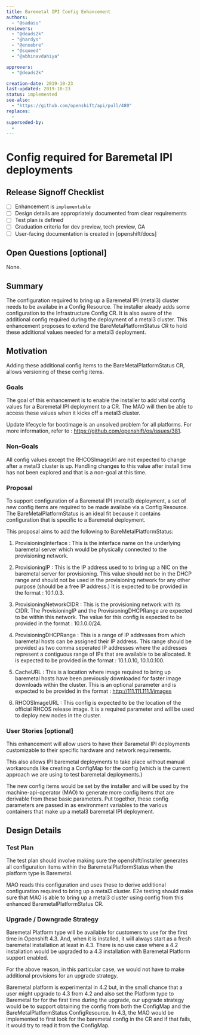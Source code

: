 ```yaml
---
title: Baremetal IPI Config Enhancement
authors:
  - "@sadasu"
reviewers:
  - "@deads2k"
  - "@hardys"
  - "@enxebre"
  - "@squeed"
  - "@abhinavdahiya"

approvers:
  - "@deads2k"

creation-date: 2019-10-23
last-updated: 2019-10-23
status: implemented
see-also:
  - "https://github.com/openshift/api/pull/480"  
replaces:
  - 
superseded-by:
  - 
---
```


# Config required for Baremetal IPI deployments

## Release Signoff Checklist

- [ ] Enhancement is `implementable`
- [ ] Design details are appropriately documented from clear requirements
- [ ] Test plan is defined
- [ ] Graduation criteria for dev preview, tech preview, GA
- [ ] User-facing documentation is created in [openshift/docs]

## Open Questions [optional]

None.

## Summary

The configuration required to bring up a Baremetal IPI (metal3) cluster needs
to be availabe in a Config Resource. The installer aleady adds some configuration
to the Infrastructure Config CR. It is also aware of the additional config
required during the deployment of a metal3 cluster. This enhancement proposes
to extend the BareMetaPlatformStatus CR to hold these additional values needed
for a metal3 deployment.

## Motivation

Adding these additional config items to the BareMetalPlatformStatus CR, allows
versioning of these config items.

### Goals

The goal of this enhancement is to enable the installer to add vital config
values for a Baremetal IPI deployment to a CR. The MAO will then be able to
access these values when it kicks off a metal3 cluster.

Update lifecycle for bootimage is an unsolved problem for all platforms. For
more information, refer to : https://github.com/openshift/os/issues/381.

### Non-Goals

All config values except the RHCOSImageUrl are not expected to change after a
metal3 cluster is up. Handling changes to this value after install time has
not been explored and that is a non-goal at this time.

### Proposal

To support configuration of a Baremetal IPI (metal3) deployment, a set of new
config items are required to be made availabe via a Config Resource. The
BareMetalPlatformStatus is an ideal fit because it contains configuration
that is specific to a Baremetal deployment.

This proposal aims to add the following to BareMetalPlatformStatus:

1. ProvisioningInterface : This is the interface name on the underlying
baremetal server which would be physically connected to the provisioning
network.

2. ProvisioningIP : This is the IP address used to to bring up a NIC on
the baremetal server for provisioning. This value should not be in the
DHCP range and should not be used in the provisioning network for any
other purpose (should be a free IP address.) It is expected to be provided
in the format : 10.1.0.3.

3. ProvisioningNetworkCIDR : This is the provisioning network with its
CIDR. The ProvisioningIP and the ProvisioningDHCPRange are expected to
be within this network. The value for this config is expected to be
provided in the format : 10.1.0.0/24.

4. ProvisioningDHCPRange : This is a range of IP addresses from which
baremetal hosts can be assigned their IP address. This range should be
provided as two comma seperated IP addresses where the addresses represent
a contiguous range of IPs that are available to be allocated. It is expected
to be provided in the format : 10.1.0.10, 10.1.0.100.

5. CacheURL : This is a location where image required to bring up baremetal
hosts have been previously downloaded for faster image downloads within the
cluster. This is an optional parameter and is expected to be provided
in the format : http://111.111.111.1/images

6. RHCOSImageURL : This config is expected to be the location of the
official RHCOS release image. It is a required parameter and will be used
to deploy new nodes in the cluster.

### User Stories [optional]

This enhancement will allow users to have their Barametal IPI deployments
customizable to their specific hardware and network requirements.

This also allows IPI baremetal deployments to take place without manual
workarounds like creating a ConfigMap for the config (which is the
current approach we are using to test baremetal deployments.) 

The new config items would be set by the installer and will be used by
the machine-api-operator (MAO) to generate more config items that are
derivable from these basic parameters. Put together, these config
parameters are passed in as environment variables to the various containers
that make up a metal3 baremetal IPI deployment. 

## Design Details

### Test Plan

The test plan should involve making sure the openshift/installer generates
all configuration items within the BaremetalPlatformStatus when the platform
type is Baremetal.

MAO reads this configuration and uses these to derive additional configuration
required to bring up a metal3 cluster. E2e testing should make sure that MAO
is able to bring up a metal3 cluster using config from this enhanced
BaremetalPlatformStatus CR.

### Upgrade / Downgrade Strategy

Baremetal Platform type will be available for customers to use for the first
time in Openshift 4.3. And, when it is installed, it will always start as a
fresh baremetal installation at least in 4.3. There is no use case where a 4.2
installation would be upgraded to a 4.3 installation with Baremetal Platform
support enabled.

For the above reason, in this particular case, we would not have to make
additional provisions for an upgrade strategy.

Baremetal platform is experimental in 4.2 but, in the small chance that a user
might upgrade to 4.3 from 4.2 and also set the Platform type to Baremetal for
for the first time during the upgrade, our upgrade strategy would be to
support obtaining the config from both the ConfigMap and the
BareMetalPlatformStatus ConfigResource. In 4.3, the MAO would be implemented
to first look for the baremetal config in the CR and if that fails, it would
try to read it from the ConfigMap.
